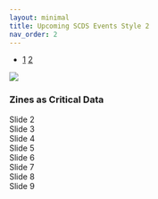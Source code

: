 ```yaml
---
layout: minimal
title: Upcoming SCDS Events Style 2
nav_order: 2 
---
```

<link rel="stylesheet" href="./assets/css/events2.css">
<link
  rel="stylesheet"
  href="./assets/css/swiper.css"
/>
<script src="https://ajax.googleapis.com/ajax/libs/jquery/3.7.1/jquery.min.js"></script>
<script src="./assets/javascript/swiper-bundle.min.js"></script>

- <a href="/index">1</a> <a href="/style-2">2</a>

<!-- Slider main container -->
<div class="swiper mySwiper">
    <div class="swiper-wrapper">
      <div class="swiper-slide">
      <img class="event-banner" src="https://devgj00vx92jb.cloudfront.net/data/feat_img/4102/7565/1743543001.png">
      <div class="event-details">
      <h3 class="event-title">Zines as Critical Data</h3>
      </div>
      </div>
      <div class="swiper-slide">Slide 2</div>
      <div class="swiper-slide">Slide 3</div>
      <div class="swiper-slide">Slide 4</div>
      <div class="swiper-slide">Slide 5</div>
      <div class="swiper-slide">Slide 6</div>
      <div class="swiper-slide">Slide 7</div>
      <div class="swiper-slide">Slide 8</div>
      <div class="swiper-slide">Slide 9</div>
    </div>
    <div class="swiper-pagination"></div>
  </div>

<script>
     function initSwiper() {
    // Destroy existing Swiper instance if it exists
    if (this.swiper) {
        this.swiper.destroy();
    }
    
    if ($(window).width() < 760) {
        this.swiper = new Swiper(".mySwiper", {
            slidesPerView: 1,
            spaceBetween: 20,
            pagination: {
                el: ".swiper-pagination",
                clickable: true,
            },
        });
    } else {
        this.swiper = new Swiper(".mySwiper", {
            slidesPerView: 2.5,
            spaceBetween: 20,
            pagination: {
                el: ".swiper-pagination",
                clickable: true,
            },
        });
    }
}

// Initialize on page load
$(document).ready(function() {
    initSwiper();
});

// Also initialize on window resize
$(window).resize(function() {
    initSwiper();
});
    
</script>